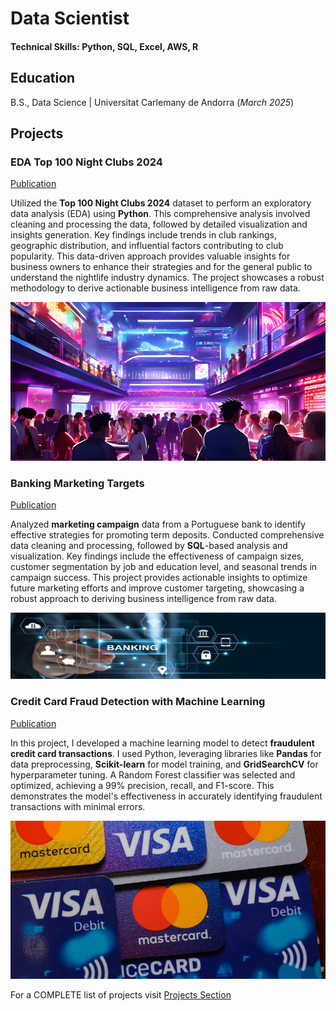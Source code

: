 # Data Scientist

#### Technical Skills: Python, SQL, Excel, AWS, R

## Education			        		
B.S., Data Science | Universitat Carlemany de Andorra (_March 2025_)

## Projects
### EDA Top 100 Night Clubs 2024
<a href="https://nbviewer.jupyter.org/github/Paulitos/DataSciencePortfolio_paulos/blob/main/Projects/EDA_Top100Nightclubs/EDA_Top100Nightclubs_PabloSanchezArias.ipynb" target="_blank" rel="noopener noreferrer">Publication</a>

Utilized the **Top 100 Night Clubs 2024** dataset to perform an exploratory data analysis (EDA) using **Python**. This comprehensive analysis involved cleaning and processing the data, followed by detailed visualization and insights generation. Key findings include trends in club rankings, geographic distribution, and influential factors contributing to club popularity. This data-driven approach provides valuable insights for business owners to enhance their strategies and for the general public to understand the nightlife industry dynamics. The project showcases a robust methodology to derive actionable business intelligence from raw data.

![Top 100 Night Clubs 2024](/assets/img/Top100NightClubs2024.png)

### Banking Marketing Targets
<a href="https://nbviewer.org/github/Paulitos/DataSciencePortfolio_paulos/blob/main/Projects/Banking_Dataset_Marketing_Targets/BankingDataset_MarketingTargets_SQLPROJECT_PabloSanchezArias_aka_Paulos.ipynb" target="_blank" rel="noopener noreferrer">Publication</a>

Analyzed **marketing campaign** data from a Portuguese bank to identify effective strategies for promoting term deposits. Conducted comprehensive data cleaning and processing, followed by **SQL**-based analysis and visualization. Key findings include the effectiveness of campaign sizes, customer segmentation by job and education level, and seasonal trends in campaign success. This project provides actionable insights to optimize future marketing efforts and improve customer targeting, showcasing a robust approach to deriving business intelligence from raw data.

![Banking Marketing Targets](/assets/img/banking_dataset_marketing_targets.jpg)

### Credit Card Fraud Detection with Machine Learning
<a href="https://www.kaggle.com/code/paulitos/credit-card-fraud-prediction-scrum-method-pablo-sa" target="_blank" rel="noopener noreferrer">Publication</a>

In this project, I developed a machine learning model to detect **fraudulent credit card transactions**. I used Python, leveraging libraries like **Pandas** for data preprocessing, **Scikit-learn** for model training, and **GridSearchCV** for hyperparameter tuning. A Random Forest classifier was selected and optimized, achieving a 99% precision, recall, and F1-score. This demonstrates the model's effectiveness in accurately identifying fraudulent transactions with minimal errors.

![Credit Card Fraud Detection](/assets/img/credit_card_fraud_image.jpeg)

For a COMPLETE list of projects visit [Projects Section](https://github.com/Paulitos/DataSciencePortfolio_paulos/tree/main/Projects)
